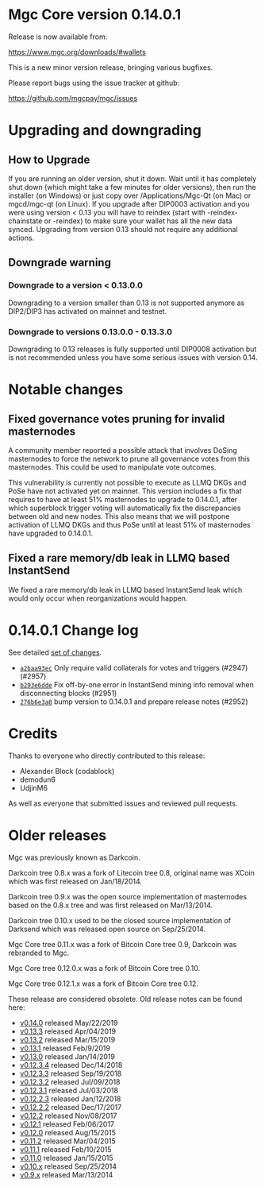 Mgc Core version 0.14.0.1
==========================

Release is now available from:

  <https://www.mgc.org/downloads/#wallets>

This is a new minor version release, bringing various bugfixes.

Please report bugs using the issue tracker at github:

  <https://github.com/mgcpay/mgc/issues>


Upgrading and downgrading
=========================

How to Upgrade
--------------

If you are running an older version, shut it down. Wait until it has completely
shut down (which might take a few minutes for older versions), then run the
installer (on Windows) or just copy over /Applications/Mgc-Qt (on Mac) or
mgcd/mgc-qt (on Linux). If you upgrade after DIP0003 activation and you were
using version < 0.13 you will have to reindex (start with -reindex-chainstate
or -reindex) to make sure your wallet has all the new data synced. Upgrading from
version 0.13 should not require any additional actions.

Downgrade warning
-----------------

### Downgrade to a version < 0.13.0.0

Downgrading to a version smaller than 0.13 is not supported anymore as DIP2/DIP3 has
activated on mainnet and testnet.

### Downgrade to versions 0.13.0.0 - 0.13.3.0

Downgrading to 0.13 releases is fully supported until DIP0008 activation but is not
recommended unless you have some serious issues with version 0.14.

Notable changes
===============

Fixed governance votes pruning for invalid masternodes 
------------------------------------------------------
A community member reported a possible attack that involves DoSing masternodes to force the network
to prune all governance votes from this masternodes. This could be used to manipulate vote outcomes.

This vulnerability is currently not possible to execute as LLMQ DKGs and PoSe have not activated yet on
mainnet. This version includes a fix that requires to have at least 51% masternodes to upgrade to
0.14.0.1, after which superblock trigger voting will automatically fix the discrepancies between
old and new nodes. This also means that we will postpone activation of LLMQ DKGs and thus PoSe until
at least 51% of masternodes have upgraded to 0.14.0.1.

Fixed a rare memory/db leak in LLMQ based InstantSend
-----------------------------------------------------
We fixed a rare memory/db leak in LLMQ based InstantSend leak which would only occur when reorganizations
would happen.

0.14.0.1 Change log
===================

See detailed [set of changes](https://github.com/mgcpay/mgc/compare/v0.14.0.0...mgcpay:v0.14.0.1).

- [`a2baa93ec`](https://github.com/mgcpay/mgc/commit/a2baa93ec) Only require valid collaterals for votes and triggers (#2947) (#2957)
- [`b293e6dde`](https://github.com/mgcpay/mgc/commit/b293e6dde) Fix off-by-one error in InstantSend mining info removal when disconnecting blocks (#2951)
- [`276b6e3a8`](https://github.com/mgcpay/mgc/commit/276b6e3a8) bump version to 0.14.0.1 and prepare release notes (#2952)

Credits
=======

Thanks to everyone who directly contributed to this release:

- Alexander Block (codablock)
- demodun6
- UdjinM6

As well as everyone that submitted issues and reviewed pull requests.

Older releases
==============

Mgc was previously known as Darkcoin.

Darkcoin tree 0.8.x was a fork of Litecoin tree 0.8, original name was XCoin
which was first released on Jan/18/2014.

Darkcoin tree 0.9.x was the open source implementation of masternodes based on
the 0.8.x tree and was first released on Mar/13/2014.

Darkcoin tree 0.10.x used to be the closed source implementation of Darksend
which was released open source on Sep/25/2014.

Mgc Core tree 0.11.x was a fork of Bitcoin Core tree 0.9,
Darkcoin was rebranded to Mgc.

Mgc Core tree 0.12.0.x was a fork of Bitcoin Core tree 0.10.

Mgc Core tree 0.12.1.x was a fork of Bitcoin Core tree 0.12.

These release are considered obsolete. Old release notes can be found here:

- [v0.14.0](https://github.com/mgcpay/mgc/blob/master/doc/release-notes/mgc/release-notes-0.14.0.md) released May/22/2019
- [v0.13.3](https://github.com/mgcpay/mgc/blob/master/doc/release-notes/mgc/release-notes-0.13.3.md) released Apr/04/2019
- [v0.13.2](https://github.com/mgcpay/mgc/blob/master/doc/release-notes/mgc/release-notes-0.13.2.md) released Mar/15/2019
- [v0.13.1](https://github.com/mgcpay/mgc/blob/master/doc/release-notes/mgc/release-notes-0.13.1.md) released Feb/9/2019
- [v0.13.0](https://github.com/mgcpay/mgc/blob/master/doc/release-notes/mgc/release-notes-0.13.0.md) released Jan/14/2019
- [v0.12.3.4](https://github.com/mgcpay/mgc/blob/master/doc/release-notes/mgc/release-notes-0.12.3.4.md) released Dec/14/2018
- [v0.12.3.3](https://github.com/mgcpay/mgc/blob/master/doc/release-notes/mgc/release-notes-0.12.3.3.md) released Sep/19/2018
- [v0.12.3.2](https://github.com/mgcpay/mgc/blob/master/doc/release-notes/mgc/release-notes-0.12.3.2.md) released Jul/09/2018
- [v0.12.3.1](https://github.com/mgcpay/mgc/blob/master/doc/release-notes/mgc/release-notes-0.12.3.1.md) released Jul/03/2018
- [v0.12.2.3](https://github.com/mgcpay/mgc/blob/master/doc/release-notes/mgc/release-notes-0.12.2.3.md) released Jan/12/2018
- [v0.12.2.2](https://github.com/mgcpay/mgc/blob/master/doc/release-notes/mgc/release-notes-0.12.2.2.md) released Dec/17/2017
- [v0.12.2](https://github.com/mgcpay/mgc/blob/master/doc/release-notes/mgc/release-notes-0.12.2.md) released Nov/08/2017
- [v0.12.1](https://github.com/mgcpay/mgc/blob/master/doc/release-notes/mgc/release-notes-0.12.1.md) released Feb/06/2017
- [v0.12.0](https://github.com/mgcpay/mgc/blob/master/doc/release-notes/mgc/release-notes-0.12.0.md) released Aug/15/2015
- [v0.11.2](https://github.com/mgcpay/mgc/blob/master/doc/release-notes/mgc/release-notes-0.11.2.md) released Mar/04/2015
- [v0.11.1](https://github.com/mgcpay/mgc/blob/master/doc/release-notes/mgc/release-notes-0.11.1.md) released Feb/10/2015
- [v0.11.0](https://github.com/mgcpay/mgc/blob/master/doc/release-notes/mgc/release-notes-0.11.0.md) released Jan/15/2015
- [v0.10.x](https://github.com/mgcpay/mgc/blob/master/doc/release-notes/mgc/release-notes-0.10.0.md) released Sep/25/2014
- [v0.9.x](https://github.com/mgcpay/mgc/blob/master/doc/release-notes/mgc/release-notes-0.9.0.md) released Mar/13/2014


